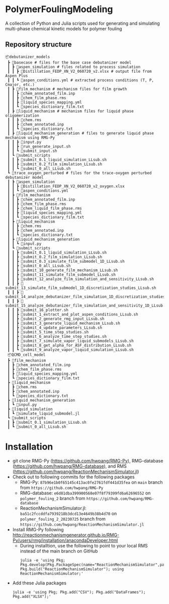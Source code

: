 # PolymerFoulingModeling
A collection of Python and Julia scripts used for generating and simulating multi-phase chemical kinetic models for polymer fouling

## Repository structure
```
📦debutanizer_models
 ┣ 📂basecase # files for the base case debutanizer model
 ┃ ┣ 📂aspen_simulation # files related to process simulation
 ┃ ┃ ┣ 📜Distillation_FEDP_XN_V2_060720_v2.xlsx # output file from Aspen Plus
 ┃ ┃ ┗ 📜aspen_conditions.yml # extracted process conditions (T, P, Cmajor, etc.)
 ┃ ┣ 📂film_mechanism # mechanism files for film growth
 ┃ ┃ ┣ 📜chem_annotated_film.inp
 ┃ ┃ ┣ 📜chem_film_phase.rms
 ┃ ┃ ┣ 📜liquid_species_mapping.yml
 ┃ ┃ ┗ 📜species_dictionary_film.txt
 ┃ ┣ 📂liquid_mechanism # mechanism files for liquid phase oligomerization
 ┃ ┃ ┣ 📜chem.rms
 ┃ ┃ ┣ 📜chem_annotated.inp
 ┃ ┃ ┗ 📜species_dictionary.txt
 ┃ ┣ 📂liquid_mechanism_generation # files to generate liquid phase mechanism using RMG-Py
 ┃ ┃ ┣ 📜input.py
 ┃ ┃ ┣ 📜run_generate_input.sh
 ┃ ┃ ┗ 📜submit_input.sh
 ┃ ┗ 📂submit_scripts
 ┃ ┃ ┣ 📜submit_0.1_liquid_simulation_LLsub.sh
 ┃ ┃ ┣ 📜submit_0.2_film_simulation_LLsub.sh
 ┃ ┃ ┗ 📜submit_0_all_LLsub.sh
 ┗ 📂trace_oxygen_perturbed # files for the trace-oxygen perturbed debutanizer model
 ┃ ┣ 📂aspen_simulation
 ┃ ┃ ┣ 📜Distillation_FEDP_XN_V2_060720_v2_oxygen.xlsx
 ┃ ┃ ┗ 📜aspen_conditions.yml
 ┃ ┣ 📂film_mechanism
 ┃ ┃ ┣ 📜chem_annotated_film.inp
 ┃ ┃ ┣ 📜chem_film_phase.rms
 ┃ ┃ ┣ 📜chem_liquid_film_phase.rms
 ┃ ┃ ┣ 📜liquid_species_mapping.yml
 ┃ ┃ ┗ 📜species_dictionary_film.txt
 ┃ ┣ 📂liquid_mechanism
 ┃ ┃ ┣ 📜chem.rms
 ┃ ┃ ┣ 📜chem_annotated.inp
 ┃ ┃ ┗ 📜species_dictionary.txt
 ┃ ┣ 📂liquid_mechanism_generation
 ┃ ┃ ┗ 📜input.py
 ┃ ┗ 📂submit_scripts
 ┃ ┃ ┣ 📜submit_0.1_liquid_simulation_LLsub.sh
 ┃ ┃ ┣ 📜submit_0.2_film_simulation_LLsub.sh
 ┃ ┃ ┣ 📜submit_0.3_simulate_film_submodel_1D_LLsub.sh
 ┃ ┃ ┣ 📜submit_0_all_LLsub.sh
 ┃ ┃ ┣ 📜submit_10_generate_film_mechanism_LLsub.sh
 ┃ ┃ ┣ 📜submit_11_simulate_film_submodel_LLsub.sh
 ┃ ┃ ┣ 📜submit_12_analyze_film_simulation_and_sensitivity_LLsub.sh
 ┃ ┃ ┣ 📜submit_13_simulate_film_submodel_1D_discretization_studies_LLsub.sh
 ┃ ┃ ┣ 📜submit_14_analyze_debutanizer_film_simulation_1D_discretization_studies_LLsub.sh
 ┃ ┃ ┣ 📜submit_15_analyze_debutanizer_film_simulation_and_sensitivity_1D_LLsub.sh
 ┃ ┃ ┣ 📜submit_16_plotter.sh
 ┃ ┃ ┣ 📜submit_1_extract_and_plot_aspen_conditions_LLsub.sh
 ┃ ┃ ┣ 📜submit_2_generate_rmg_input_LLsub.sh
 ┃ ┃ ┣ 📜submit_3_generate_liquid_mechanism_LLsub.sh
 ┃ ┃ ┣ 📜submit_4_update_parameters_LLsub.sh
 ┃ ┃ ┣ 📜submit_5_time_step_studies.sh
 ┃ ┃ ┣ 📜submit_6_analyze_time_step_studies.sh
 ┃ ┃ ┣ 📜submit_7_simulate_vapor_liquid_submodels_LLsub.sh
 ┃ ┃ ┣ 📜submit_8_get_alpha_for_ASF_distribution_LLsub.sh
 ┃ ┃ ┗ 📜submit_9_analyze_vapor_liquid_simulation_LLsub.sh
 📦QCMD_cell_model
 ┣ 📂film_mechanism
 ┃ ┣ 📜chem_annotated_film.inp
 ┃ ┣ 📜chem_film_phase.rms
 ┃ ┣ 📜liquid_species_mapping.yml
 ┃ ┗ 📜species_dictionary_film.txt
 ┣ 📂liquid_mechanism
 ┃ ┣ 📜chem.rms
 ┃ ┣ 📜chem_annotated.inp
 ┃ ┗ 📜species_dictionary.txt
 ┣ 📂liquid_mechanism_generation
 ┃ ┗ 📜input.py
 ┣ 📂liquid_simulation
 ┃ ┗ 📜simulate_liquid_submodel.jl
 ┗ 📂submit_scripts
 ┃ ┣ 📜submit_0.1_simulation_LLsub.sh
 ┃ ┗ 📜submit_0_all_LLsub.sh
```

# Installation
- git clone RMG-Py (https://github.com/hwpang/RMG-Py), RMG-database (https://github.com/hwpang/RMG-database), and RMS (https://github.com/hwpang/ReactionMechanismSimulator.jl)
- Check out to following commits for the following packages
    - RMG-Py: `87b96e1b0f65145c413ac0fe2761fdf441d35fea` on `main` branch from `https://github.com/hwpang/RMG-Py`
    - RMG-database: `e6d81dba399900568e07f8f79399fd6a62696552` on `polymer_fouling_2` branch from `https://github.com/hwpang/RMG-database`
    - ReactionMechanismSimulator.jl: `ba51c2fccddfa7939218b3dcd13e4649b38b4d70` on `polymer_fouling_2_20230725` branch from `https://github.com/hwpang/ReactionMechanismSimulator.jl`
- Install RMG-Py following http://reactionmechanismgenerator.github.io/RMG-Py/users/rmg/installation/anacondaDeveloper.html
    - During installtion, use the following to point to your local RMS instead of the main branch on GitHub
        ```
        julia -e 'using Pkg; Pkg.develop(Pkg.PackageSpec(name="ReactionMechanismSimulator",path="/path/to/your/ReactionMechanismSimulator.jl")); Pkg.build("ReactionMechanismSimulator"); using ReactionMechanismSimulator;'
        ```
- Add these Julia packages
    ```
    julia -e 'using Pkg; Pkg.add("CSV"); Pkg.add("DataFrames"); Pkg.add("XLSX");'
    ```
